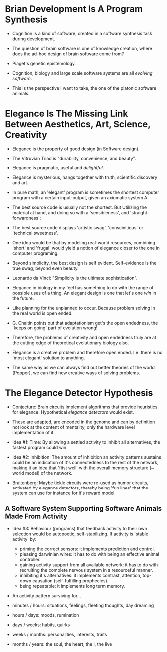 # Brian Development Is A Program Synthesis

- Cognition is a kind of software, created in a software synthesis task during development. 

- The question of brain software is one of knowledge creation, where does the ad-hoc design of brain software come from? 
- Piaget's genetic epistemology. 

- Cognition, biology and large scale software systems are all *evolving software*.
- This is the perspective I want to take, the one of the platonic software animals. 

# Elegance Is The Missing Link Between Aesthetics, Art, Science, Creativity

- Elegance is the property of good design (in Software design). 
- The Vitruvian Triad is "durability, convenience, and beauty".
- Elegance is pragmatic, useful and *delightful*. 
- Elegance is mysterious, hangs together with truth, scientific discovery and art. 
- In pure math, an 'elegant' program is sometimes the shortest computer program with a certain input-output, given an axiomatic system A.

- The best source code is usually not the shortest. But Utilizing the material at hand, and doing so with a 'sensibleness', and 'straight forwardness'; 
- The best source code displays 'artistic swag', 'conscinitious' or 'technical sweetness'. 

- One idea would be that by modeling real-world resources, combining 'short' and 'frugal' would yield a notion of elegance closer to the one 
  in computer programing.

- Beyond simplicity, the best design is self evident. Self-evidence is the true swag, beyond even beauty. 
- Leonardo da Vinci: "Simplicity is the ultimate sophistication". 


- Elegance in biology in my feel has something to do with the range of possible uses of a thing. An elegant design is one that let's one 
  *win* in the future. 
- Like planning for the unplanned to occur. Because problem solving in the real world is open ended. 
- G. Chaitin points out that adaptationism get's the open endedness, the 'keeps on going' part of evolution wrong!
- Therefore, the problems of creativity and open endedness truly are at the cutting edge of theoretical evolutionary biology also.

- Elegance is a creative problem and therefore open ended. I.e. there is no 'most elegant' solution to anything.
- The same way as we can always find out better theories of the world (Popper), we can find new creative ways of solving problems. 

# The Elegance Detector Hypothesis

- Conjecture: Brain circuits implement algorithms that provide heuristics for elegance. Hypothetical *elegance detectors* would exist.
- These are adapted, are encoded in the genome and can by definition not look at the content of mentality, only the hardware level implementation of it. 
- Idea #1: Time: By allowing a settled activity to inhibit all alternatives, the fastest program could win.
- Idea #2: Inhibition: The amount of inhibition an activity patterns sustains could be an indication of it's connectedness to the rest of the network, 
  making it an idea that 'fitst well' with the overall memory structure (~ world model) of the network.

- Braitenberg: Maybe tickle circuits were re-used as humor circuits, activated by elegance detectors, thereby being 'fun lines' that 
  the system can use for instance for it's reward model.
  
## A Software System Supporting Software Animals Made From Activity

- Idea #3: Behaviour (programs) that feedback activity to their own selection would be autopoetic, self-stabilizing. If activity is 'stable activity' by:
  - priming the correct sensors: it implements prediction and control. 
  - pleasing darwinian wires: it has to do with being an effective animal controller. 
  - gaining activity support from all available network: it has to do with recruiting the complete nervous system in a resourceful manner.
  - inhibiting it's alternatives: it implements contrast, attention, top-down causation (self-fulfilling prophecies).
  - being repeatable: it implements long term memory.

- An activity pattern surviving for...

- minutes / hours: situations, feelings, fleeting thoughts, day dreaming
- hours / days: moods, rumination
- days / weeks: habits, quirks
- weeks / months: personalities, interests, traits
- months / years: the soul, the heart, the I, the live 









<!-- # The Holy Grail Of Software Synthesis -->

<!-- - Figure out the essential components of open ended   -->

<!-- ## Approach 1:  -->

<!-- - Figure out what evolved adaptations the brain uses for it's software synth. task.  -->
<!-- - Exract the essential features and use them in a model.  -->
<!-- - It is possible that the essentials include a cultural context.  -->
<!--   In this case part of the challange could be embedding the machine in a useful way in human culture?  -->
  
  



